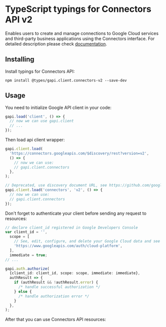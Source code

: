 # TypeScript typings for Connectors API v2

Enables users to create and manage connections to Google Cloud services and third-party business applications using the Connectors interface.
For detailed description please check [documentation](https://cloud.google.com/apigee/docs/api-platform/connectors/about-connectors).

## Installing

Install typings for Connectors API:

```
npm install @types/gapi.client.connectors-v2 --save-dev
```

## Usage

You need to initialize Google API client in your code:

```typescript
gapi.load('client', () => {
  // now we can use gapi.client
  // ...
});
```

Then load api client wrapper:

```typescript
gapi.client.load(
  'https://connectors.googleapis.com/$discovery/rest?version=v2',
  () => {
    // now we can use:
    // gapi.client.connectors
  },
);
```

```typescript
// Deprecated, use discovery document URL, see https://github.com/google/google-api-javascript-client/blob/master/docs/reference.md#----gapiclientloadname----version----callback--
gapi.client.load('connectors', 'v2', () => {
  // now we can use:
  // gapi.client.connectors
});
```

Don't forget to authenticate your client before sending any request to resources:

```typescript
// declare client_id registered in Google Developers Console
var client_id = '',
  scope = [
    // See, edit, configure, and delete your Google Cloud data and see the email address for your Google Account.
    'https://www.googleapis.com/auth/cloud-platform',
  ],
  immediate = true;
// ...

gapi.auth.authorize(
  {client_id: client_id, scope: scope, immediate: immediate},
  authResult => {
    if (authResult && !authResult.error) {
      /* handle successful authorization */
    } else {
      /* handle authorization error */
    }
  },
);
```

After that you can use Connectors API resources: <!-- TODO: make this work for multiple namespaces -->

```typescript

```
